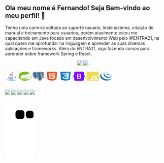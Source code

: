 ## Ola meu nome é Fernando! Seja Bem-vindo ao meu perfil! 👋

Tenho uma carreira voltada ao suporte usuario, teste sistema, criação de manual e treinamento para usuarios, porém atualmente estou me capacitando em Java focado em desenvolvimento Web pelo @ENTRA21, na qual quero me aprofundar na linguagem e aprender as suas diversas aplicações e frameworks.
Além do ENTRA21, sigo fazendo cursos para aprender sobre framework Spring e React.

<div align="center">
  <a href="https://github.com/FDBC-T1t4N">
  <img height="180em" src="https://github-readme-stats.vercel.app/api?username=FDBC-T1t4N&show_icons=true&theme=dracula&include_all_commits=true&count_private=true"/>
  <img height="180em" src="https://github-readme-stats.vercel.app/api/top-langs/?username=FDBC-T1t4N&layout=compact&langs_count=7&theme=dracula"/>
</div>

  <div style="display: inline_block"><br>
  <img align="center" alt="CSS" height="30" width="40" src="https://raw.githubusercontent.com/devicons/devicon/master/icons/java/java-original.svg">  
  <img align="center" alt="Spring" height="30" width="40" src="https://raw.githubusercontent.com/devicons/devicon/master/icons/spring/spring-original.svg">
  <img align="center" alt="Spring" height="30" width="40" src="https://raw.githubusercontent.com/devicons/devicon/master/icons/postgresql/postgresql-original.svg">
  <img align="center" alt="HTML" height="30" width="40" src="https://raw.githubusercontent.com/devicons/devicon/master/icons/html5/html5-original.svg">
  <img align="center" alt="CSS" height="30" width="40" src="https://raw.githubusercontent.com/devicons/devicon/master/icons/css3/css3-original.svg">
  <img align="center" alt="CSS" height="30" width="40" src="https://raw.githubusercontent.com/devicons/devicon/master/icons/bootstrap/bootstrap-original.svg">
  <img align="center" alt="Js" height="30" width="40" src="https://raw.githubusercontent.com/devicons/devicon/master/icons/javascript/javascript-plain.svg">
  <img align="center" alt="CSS" height="30" width="40" src="https://raw.githubusercontent.com/devicons/devicon/master/icons/jquery/jquery-original.svg">  
  
  
</div>
  
##
  <div> 
  <a href="https://www.facebook.com/iTzP4iN" target="_blank"><img src="https://img.shields.io/badge/-Facebook-%23333?style=for-the-badge&logo=facebook&logoColor=white" target="_blank"></a>  
  <a href="https://instagram.com/itz_p4in" target="_blank"><img src="https://img.shields.io/badge/-Instagram-%23E4405F?style=for-the-badge&logo=instagram&logoColor=white" target="_blank"></a>
 	<a href="https://www.twitch.tv/itz_p4in_" target="_blank"><img src="https://img.shields.io/badge/Twitch-9146FF?style=for-the-badge&logo=twitch&logoColor=white" target="_blank"></a>
  <a href = "mailto:fdbautista90@gmail.com"><img src="https://img.shields.io/badge/-Gmail-%23333?style=for-the-badge&logo=gmail&logoColor=white" target="_blank"></a>
  <a href="https://www.linkedin.com/in/fernando-delgado-bautista/" target="_blank"><img src="https://img.shields.io/badge/-LinkedIn-%230077B5?style=for-the-badge&logo=linkedin&logoColor=white" target="_blank"></a> 
 
  ![Snake animation](https://github.com/iTzP4iN/iTzP4iN/blob/output/github-contribution-grid-snake.svg)
 
</div>
  


